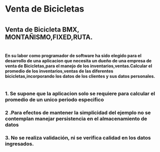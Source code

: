 # Venta de Bicicletas 
#
## Venta de Bicicleta  BMX, MONTAÑISMO,FIXED,RUTA.
#
####  En su labor como programador de software ha sido elegido para el desarrollo de una aplicacion  que  necesita un dueño de una empresa de venta de Bicicletas,para el manejo de los inventarios,ventas.Calcular el promedio de los inventarios,ventas de las diferentes bicicletas,incorporando los datos de los clientes y sus datos personales.
#
### 1. Se supone que la aplicacion solo se requiere para calcular el promedio de un unico periodo especifico
### 2 .Para efectos de mantener la simplicidad del ejemplo no se contemplan manejar persistencia en el almacenamiento de datos
### 3.  No se realiza validación, ni se verifica calidad en los datos ingresados.
